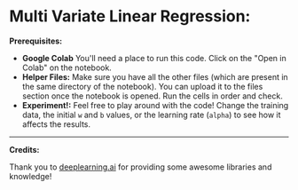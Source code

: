 # Multi Variate Linear Regression:

**Prerequisites:**

- **Google Colab** You'll need a place to run this code. Click on the "Open in Colab" on the notebook.
- **Helper Files:** Make sure you have all the other files (which are present in the same directory of the notebook). You can upload it to the files section once the notebook is opened. Run the cells in order and check.
- **Experiment!:** Feel free to play around with the code! Change the training data, the initial `w` and `b` values, or the learning rate (`alpha`) to see how it affects the results.

---

**Credits:**

Thank you to [deeplearning.ai](https://www.deeplearning.ai/) for providing some awesome libraries and knowledge!

